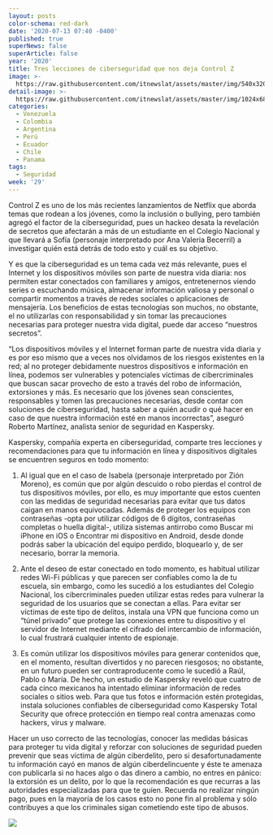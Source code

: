 ```yaml
---
layout: posts
color-schema: red-dark
date: '2020-07-13 07:40 -0400'
published: true
superNews: false
superArticle: false
year: '2020'
title: Tres lecciones de ciberseguridad que nos deja Control Z
image: >-
  https://raw.githubusercontent.com/itnewslat/assets/master/img/540x320/Control-Z-p.jpg
detail-image: >-
  https://raw.githubusercontent.com/itnewslat/assets/master/img/1024x680/Control-Z-g.jpg
categories:
  - Venezuela
  - Colombia
  - Argentina
  - Perú
  - Ecuador
  - Chile
  - Panama
tags:
  - Seguridad
week: '29'
---
```

Control Z es uno de los más recientes lanzamientos de Netflix que aborda temas que rodean a los jóvenes, como la inclusión o bullying, pero también agregó el factor de la ciberseguridad, pues un hackeo desata la revelación de secretos que afectarán a más de un estudiante en el Colegio Nacional y que llevará a Sofía (personaje interpretado por Ana Valeria Becerril) a investigar quién está detrás de todo esto y cuál es su objetivo.

Y es que la ciberseguridad es un tema cada vez más relevante, pues el Internet y los dispositivos móviles son parte de nuestra vida diaria: nos permiten estar conectados con familiares y amigos, entretenernos viendo series o escuchando música, almacenar información valiosa y personal o compartir momentos a través de redes sociales o aplicaciones de mensajería. Los beneficios de estas tecnologías son muchos, no obstante, el no utilizarlas con responsabilidad y sin tomar las precauciones necesarias para proteger nuestra vida digital, puede dar acceso “nuestros secretos”. 

“Los dispositivos móviles y el Internet forman parte de nuestra vida diaria y es por eso mismo que a veces nos olvidamos de los riesgos existentes en la red; al no proteger debidamente nuestros dispositivos e información en línea, podemos ser vulnerables y potenciales víctimas de cibercriminales que buscan sacar provecho de esto a través del robo de información, extorsiones y más. Es necesario que los jóvenes sean conscientes, responsables y tomen las precauciones necesarias, desde contar con soluciones de ciberseguridad, hasta saber a quién acudir o qué hacer en caso de que nuestra información esté en manos incorrectas”, aseguró Roberto Martínez, analista senior de seguridad en Kaspersky.

Kaspersky, compañía experta en ciberseguridad, comparte tres lecciones y recomendaciones para que tu información en línea y dispositivos digitales se encuentren seguros en todo momento:

1.	Al igual que en el caso de Isabela (personaje interpretado por Zión Moreno), es común que por algún descuido o robo pierdas el control de tus dispositivos móviles, por ello, es muy importante que estos cuenten con las medidas de seguridad necesarias para evitar que tus datos caigan en manos equivocadas. Además de proteger los equipos con contraseñas -opta por utilizar códigos de 6 dígitos, contraseñas completas o huella digital-, utiliza sistemas antirrobo como Buscar mi iPhone en iOS o Encontrar mi dispositivo en Android, desde donde podrás saber la ubicación del equipo perdido, bloquearlo y, de ser necesario, borrar la memoria.

2.	Ante el deseo de estar conectado en todo momento, es habitual utilizar redes Wi-Fi públicas y que parecen ser confiables como la de tu escuela, sin embargo, como les sucedió a los estudiantes del Colegio Nacional, los cibercriminales pueden utilizar estas redes para vulnerar la seguridad de los usuarios que se conectan a ellas. Para evitar ser víctimas de este tipo de delitos, instala una VPN que funciona como un “túnel privado” que protege las conexiones entre tu dispositivo y el servidor de Internet mediante el cifrado del intercambio de información, lo cual frustrará cualquier intento de espionaje.

3.	Es común utilizar los dispositivos móviles para generar contenidos que, en el momento, resultan divertidos y no parecen riesgosos; no obstante, en un futuro pueden ser contraproducente como le sucedió a Raúl, Pablo o María. De hecho, un estudio de Kaspersky reveló que cuatro de cada cinco mexicanos ha intentado eliminar información de redes sociales o sitios web. Para que tus fotos e información estén protegidas, instala soluciones confiables de ciberseguridad como Kaspersky Total Security que ofrece protección en tiempo real contra amenazas como hackers, virus y malware. 

Hacer un uso correcto de las tecnologías, conocer las medidas básicas para proteger tu vida digital y reforzar con soluciones de seguridad pueden prevenir que seas víctima de algún ciberdelito, pero si desafortunadamente tu información cayó en manos de algún ciberdelincuente y éste te amenaza con publicarla si no haces algo o das dinero a cambio, no entres en pánico: la extorsión es un delito, por lo que la recomendación es que recurras a las autoridades especializadas para que te guíen. Recuerda no realizar ningún pago, pues en la mayoría de los casos esto no pone fin al problema y sólo contribuyes a que los criminales sigan cometiendo este tipo de abusos.

<img src="https://tracker.metricool.com/c3po.jpg?hash=56f88a41e39ab42c063cc51676587a04"/>